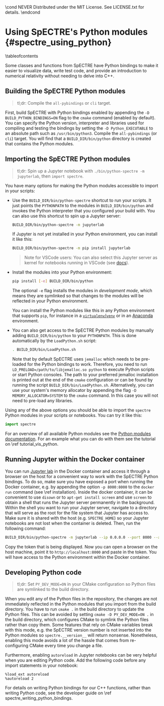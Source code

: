 \cond NEVER
Distributed under the MIT License.
See LICENSE.txt for details.
\endcond
# Using SpECTRE's Python modules {#spectre_using_python}

\tableofcontents

Some classes and functions from SpECTRE have Python bindings to make it easier
to visualize data, write test code, and provide an introduction to numerical
relativity without needing to delve into C++.

## Building the SpECTRE Python modules

> tl;dr: Compile the `all-pybindings` or `cli` target.

First, build SpECTRE with Python bindings enabled by appending the
`-D BUILD_PYTHON_BINDINGS=ON` flag to the `cmake` command (enabled by default).
You can specify the
Python version, interpreter and libraries used for compiling and testing the
bindings by setting the `-D Python_EXECUTABLE` to an absolute path such as
`/usr/bin/python3`. Compile the `all-pybindings` (or `cli`) target. You will
find that a `BUILD_DIR/bin/python` directory is created that contains the
Python modules.

## Importing the SpECTRE Python modules

> tl;dr: Spin up a Jupyter notebook with `./bin/python-spectre -m jupyterlab`,
> then `import spectre`.

You have many options for making the Python modules accessible to import in your
scripts:

- Use the `BUILD_DIR/bin/python-spectre` shortcut to run your scripts. It just
  points the `PYTHONPATH` to the modules in `BUILD_DIR/bin/python` and invokes
  the Python interpreter that you configured your build with. You can also use
  this shortcut to spin up a Jupyter server:

  ```sh
  BUILD_DIR/bin/python-spectre -m jupyterlab
  ```

  If Jupyter is not yet installed in your Python environment, you can install it
  like this:

  ```sh
  BUILD_DIR/bin/python-spectre -m pip install jupyterlab
  ```

  > Note for VSCode users: You can also select this Jupyter server as kernel for
  > notebooks running in VSCode (see [docs](https://code.visualstudio.com/docs/datascience/jupyter-notebooks#_connect-to-a-remote-jupyter-server)).

- Install the modules into your Python environment:

  ```sh
  pip install [-e] BUILD_DIR/bin/python
  ```

  The optional `-e` flag installs the modules in _development mode_, which means
  they are symlinked so that changes to the modules will be reflected in your
  Python environment.

  You can install the Python modules like this in any Python environment that
  supports `pip`, for instance in a
  [`virtualenv`/`venv`](https://docs.python.org/3/tutorial/venv.html) or in an
  [Anaconda](https://www.anaconda.com/distribution/) environment.

- You can also get access to the SpECTRE Python modules by manually adding
  `BUILD_DIR/bin/python` to your `PYTHONPATH`. This is done automatically by
  the `LoadPython.sh` script:

  ```sh
  . BUILD_DIR/bin/LoadPython.sh
  ```

  Note that by default SpECTRE uses `jemalloc` which needs to be pre-loaded for
  the Python bindings to work. Therefore, you need to run
  `LD_PRELOAD=/path/to/libjemalloc.so python` to execute Python scripts or start
  Python consoles. The path to your preferred jemalloc installation is printed
  out at the end of the `cmake` configuration or can be found by running the
  script `BUILD_DIR/bin/LoadPython.sh`. Alternatively, you can use your system's
  memory allocator by appending the flag `-D MEMORY_ALLOCATOR=SYSTEM` to the
  `cmake` command. In this case you will not need to pre-load any libraries.

Using any of the above options you should be able to import the `spectre` Python
modules in your scripts or notebooks. You can try it like this:

```py
import spectre
```

For an overview of all available Python modules see the
[Python modules documentation](py/_autosummary/spectre.html). For an example
what you can do with them see the tutorial on \ref tutorial_vis_python.

## Running Jupyter within the Docker container

You can run [Jupyter lab](https://jupyterlab.readthedocs.io/) in the Docker
container and access it through a browser on
the host for a convenient way to work with the SpECTRE Python bindings. To do
so, make sure you have exposed a port when running the Docker container, e.g.
by appending the option `-p 8000:8000` to the `docker run` command (see
\ref installation). Inside the docker container, it can be convenient to
use `disown` or to `apt-get install screen` and use `screen` to obtain a shell
that runs the Jupyter server permanently in the background. Within the shell you
want to run your Jupyter server, navigate to a directory that will serve as the
root for the file system that Jupyter has access to. Make sure it is shared with
the host (e.g. `SPECTRE_HOME`) so your Jupyter notebooks are not lost when the
container is deleted. Then, run the following command:

```sh
BUILD_DIR/bin/python-spectre -m jupyterlab --ip 0.0.0.0 --port 8000 --allow-root
```

Copy the token that is being displayed. Now you can open a browser on the host
machine, point it to `http://localhost:8000` and paste in the token. You will
have access to the Python environment within the Docker container.

## Developing Python code

> tl;dr: Set `PY_DEV_MODE=ON` in your CMake configuration so Python files are
> symlinked to the build directory.

When you edit any of the Python files in the repository, the changes are not
immediately reflected in the Python modules that you import from the build
directory. You have to run `cmake .` in the build directory to update the Python
files. This can be avoided by setting `cmake -D PY_DEV_MODE=ON .` in the build
directory, which configures CMake to symlink the Python files rather than copy
them. Some features that rely on CMake variables break with this mode, e.g. the
SpECTRE version number is not inserted into the Python modules so
`spectre.__version__` will return nonsense. Nonetheless, enabling this mode
avoids a lot of the hassle that comes from re-configuring CMake every time you
change a file.

Furthermore, enabling `autoreload` in Jupyter notebooks can be very helpful when
you are editing Python code. Add the following code before any import statements
in your notebook:

```
%load_ext autoreload
%autoreload 2
```

For details on writing Python bindings for our C++ functions, rather than
writing Python code, see the developer guide on
\ref spectre_writing_python_bindings.
